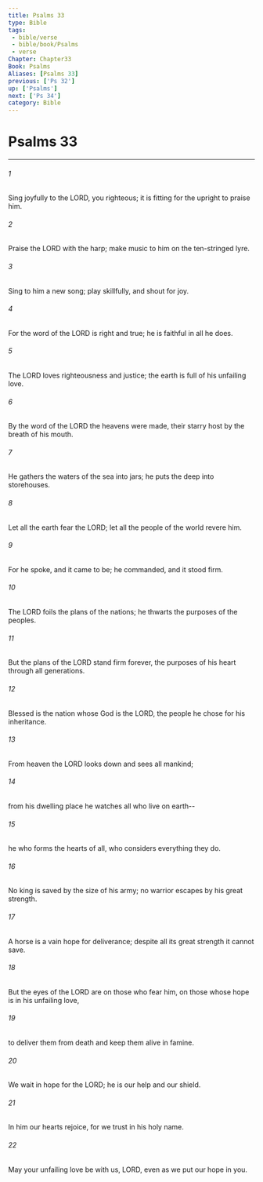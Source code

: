 ```yaml
---
title: Psalms 33
type: Bible
tags:
 - bible/verse
 - bible/book/Psalms
 - verse
Chapter: Chapter33
Book: Psalms
Aliases: [Psalms 33]
previous: ['Ps 32']
up: ['Psalms']
next: ['Ps 34']
category: Bible
---
```

# Psalms 33

***


###### 1 
Sing joyfully to the LORD, you righteous; it is fitting for the upright to praise him. 

###### 2 
Praise the LORD with the harp; make music to him on the ten-stringed lyre. 

###### 3 
Sing to him a new song; play skillfully, and shout for joy. 

###### 4 
For the word of the LORD is right and true; he is faithful in all he does. 

###### 5 
The LORD loves righteousness and justice; the earth is full of his unfailing love. 

###### 6 
By the word of the LORD the heavens were made, their starry host by the breath of his mouth. 

###### 7 
He gathers the waters of the sea into jars; he puts the deep into storehouses. 

###### 8 
Let all the earth fear the LORD; let all the people of the world revere him. 

###### 9 
For he spoke, and it came to be; he commanded, and it stood firm. 

###### 10 
The LORD foils the plans of the nations; he thwarts the purposes of the peoples. 

###### 11 
But the plans of the LORD stand firm forever, the purposes of his heart through all generations. 

###### 12 
Blessed is the nation whose God is the LORD, the people he chose for his inheritance. 

###### 13 
From heaven the LORD looks down and sees all mankind; 

###### 14 
from his dwelling place he watches all who live on earth-- 

###### 15 
he who forms the hearts of all, who considers everything they do. 

###### 16 
No king is saved by the size of his army; no warrior escapes by his great strength. 

###### 17 
A horse is a vain hope for deliverance; despite all its great strength it cannot save. 

###### 18 
But the eyes of the LORD are on those who fear him, on those whose hope is in his unfailing love, 

###### 19 
to deliver them from death and keep them alive in famine. 

###### 20 
We wait in hope for the LORD; he is our help and our shield. 

###### 21 
In him our hearts rejoice, for we trust in his holy name. 

###### 22 
May your unfailing love be with us, LORD, even as we put our hope in you. 

